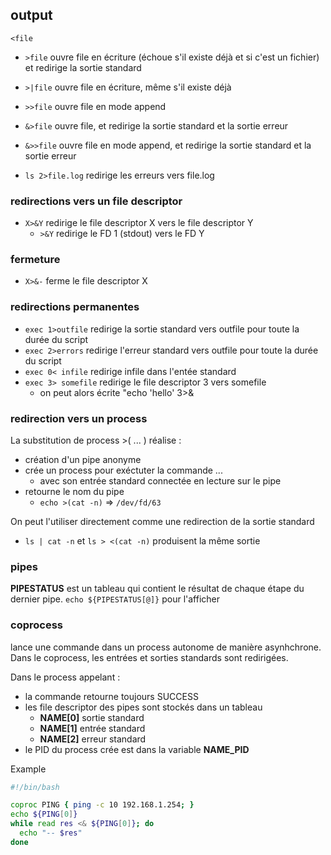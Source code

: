 ## output

`<file`

- `>file` ouvre file en écriture (échoue s'il existe déjà et si c'est un fichier) et redirige la sortie standard
- `>|file` ouvre file en écriture, même s'il existe déjà
- `>>file` ouvre file en mode append
- `&>file` ouvre file, et redirige la sortie standard et la sortie erreur
- `&>>file` ouvre file en mode append, et redirige la sortie standard et la sortie erreur

- `ls 2>file.log` redirige les erreurs vers file.log

### redirections vers un file descriptor

- `X>&Y` redirige le file descriptor X vers le file descriptor Y
  - `>&Y` redirige le FD 1 (stdout) vers le FD Y

### fermeture
- `X>&-` ferme le file descriptor X

### redirections permanentes

- `exec 1>outfile` redirige la sortie standard vers outfile pour toute la durée du script
- `exec 2>errors` redirige l'erreur standard vers outfile pour toute la durée du script
- `exec 0< infile` redirige infile dans l'entée standard
- `exec 3> somefile` redirige le file descriptor 3 vers somefile
  - on peut alors écrite "echo 'hello' 3>&

### redirection vers un process

La substitution de process >( ... ) réalise :
- création d'un pipe anonyme
- crée un process pour exéctuter la commande ...
  - avec son entrée standard connectée en lecture sur le pipe
- retourne le nom du pipe
  - `echo >(cat -n)` => `/dev/fd/63`

On peut l'utiliser directement comme une redirection de la sortie standard
- `ls | cat -n` et `ls > <(cat -n)` produisent la même sortie

### pipes

**PIPESTATUS** est un tableau qui contient le résultat de chaque étape du dernier pipe.
`echo ${PIPESTATUS[@]}` pour l'afficher

### coprocess

lance une commande dans un process autonome de manière asynhchrone. 
Dans le coprocess, les entrées et sorties standards sont redirigées.

Dans le process appelant :
- la commande retourne toujours SUCCESS
- les file descriptor des pipes sont stockés dans un tableau 
  - **NAME[0]** sortie standard
  - **NAME[1]** entrée standard
  - **NAME[2]** erreur standard
- le PID du process crée est dans la variable **NAME_PID**

Example
```bash
#!/bin/bash

coproc PING { ping -c 10 192.168.1.254; }
echo ${PING[0]}
while read res <& ${PING[0]}; do
  echo "-- $res"
done
```


